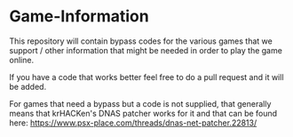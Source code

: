 # Game-Information

This repository will contain bypass codes for the various games that we support / other information that might be needed in order to play the game online.

If you have a code that works better feel free to do a pull request and it will be added.

For games that need a bypass but a code is not supplied, that generally means that krHACKen's DNAS patcher works for it and that can be found here:
https://www.psx-place.com/threads/dnas-net-patcher.22813/
